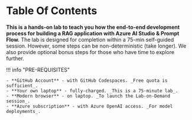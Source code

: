 # Table Of Contents

**This is a hands-on lab to teach you how the end-to-end development process for building a RAG application with Azure AI Studio & Prompt Flow.** The lab is designed for completion within a 75-min self-guided session. However, some steps can be non-deterministic (take longer). We also provide optional bonus steps for those who have time to explore further.


!!! info "PRE-REQUISITES"

    - **GitHub Account** - with GitHub Codespaces. _Free quota is sufficient_.
    - **Your own laptop** - fully-charged. _This is a 75-minute lab_.
    - **Modern browser** - on laptop. _To launch the Lab-on-Demand session_.
    - **Azure subscription** - with Azure OpenAI access. _For model deployments_.

<!--
- [**Lab Overview**](./00-lab-overview.md)
- [01. Get Started](./01-get-started.md)
- [02. Launch GitHub Codespaces](./02-launch-codespaces.md)
- [03. Create Azure AI Resource](./03-create-airesource.md)
- [04. Create Azure AI Project](./04-create-aiproject.md)
- [05. Create Model Deployments](./05-model-deploy.md)
- [06. Create Azure AI Search Resource](./06-create-aisearch.md)
- [07. Create Azure CosmosDB Resource](./07-create-cosmosdb.md)
- [08. VSCode Azure Login](./08-az-login.md)
- [09. VSCode Config Azure](./09-az-config.md)
- [10. VSCode Config Env](./10-env-config.md)
- [11. VSCode Populate Search](./11-populate-index.md)
- [12. VSCode Populate Database](./12-populate-db.md)
- [13. VSCode Config Connections](./13-local-connections.md)
- [14. Azure Config Connections](./14-azure-connections.md)
- [15. PromptFlow Explore Codebase](./15-pf-explore.md)
- [16. PromptFlow Open Visual Editor](./16-pf-visual.md)
- [17. PromptFlow Run Flow ](./17-pf-run.md)
- [18. PromptFlow Evaluate Flow](./18-pf-evaluate.md)
- [19. PromptFlow Deploy Flow](./19-pf-deploy.md)
- [**Lab Recap**](./20-lab-recap.md)
- [**Troubleshooting**](./99-troubleshooting.md)
-->